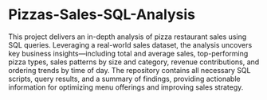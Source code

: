 # Pizzas-Sales-SQL-Analysis
This project delivers an in-depth analysis of pizza restaurant sales using SQL queries. Leveraging a real-world sales dataset, the analysis uncovers key business insights—including total and average sales, top-performing pizza types, sales patterns by size and category, revenue contributions, and ordering trends by time of day. The repository contains all necessary SQL scripts, query results, and a summary of findings, providing actionable information for optimizing menu offerings and improving sales strategy.
